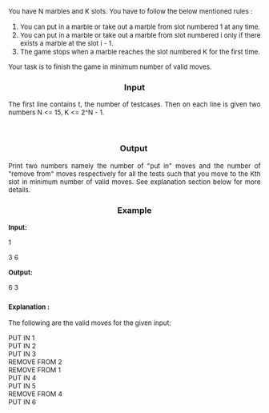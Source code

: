 <p style="text-align: justify;"><span style="font-size: small;">You have N marbles and K slots. You have to follow the below mentioned rules :</span></p>
<ol style="text-align: justify;">
<li><span style="font-size: small;">You can put in a marble or take out a marble from slot numbered 1 at any time.</span></li>
<li style="text-align: justify;"><span style="font-size: small;">You can put in a marble or take out a marble from slot numbered i only if there exists a marble at the slot i - 1.</span></li>
<li style="text-align: justify;"><span style="font-size: small;">The game stops when a marble reaches the slot numbered K for the first time.<br></span></li>
</ol>
<p style="text-align: justify;"><span style="font-size: small;">Your task is to finish the game in minimum number of valid moves.</span></p>
<h3 style="text-align: center;">Input</h3>
<p style="text-align: justify;"><span style="font-size: small;">The first line contains t, the number of testcases. Then on each line is given two numbers N &lt;= 15, K &lt;= 2^N - 1.<br></span></p>
<p style="text-align: justify;">&nbsp;</p>
<h3 style="text-align: center;">Output<span style="font-size: small;">&nbsp;</span></h3>
<p style="text-align: justify;"><span style="font-size: small;">Print two numbers namely the number of "put in" moves and the number of "remove from" moves respectively for all the tests such that you move to the Kth slot in minimum number of valid moves. See explanation section below for more details.<br></span></p>
<h3 style="text-align: center;">Example</h3>
<p><span style="font-size: small;"><strong>Input:</strong></span><span style="font-size: small;">&nbsp;</span></p>
<p><span style="font-size: small;">1 </span></p>
<p><span style="font-size: small;">3 6<br></span></p>
<p><span style="font-size: small;"><strong>Output:</strong></span></p>
<p><span style="font-size: small;">6 3<br></span></p>
<h3><span style="font-size: small;">Explanation :</span></h3>
<p><span style="font-size: small;">The following are the valid moves for the given input:</span></p>
<p><span style="font-size: small;">PUT IN 1<br>PUT IN 2<br>PUT IN 3<br>REMOVE FROM 2<br>REMOVE FROM 1<br>PUT IN 4<br>PUT IN 5<br>REMOVE FROM 4<br>PUT IN 6</span><span style="font-size: small;">&nbsp;</span></p>